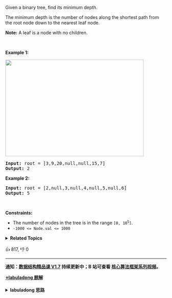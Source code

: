 <p>Given a binary tree, find its minimum depth.</p>

<p>The minimum depth is the number of nodes along the shortest path from the root node down to the nearest leaf node.</p>

<p><strong>Note:</strong>&nbsp;A leaf is a node with no children.</p>

<p>&nbsp;</p>
<p><strong>Example 1:</strong></p>
<img alt="" src="https://assets.leetcode.com/uploads/2020/10/12/ex_depth.jpg" style="width: 432px; height: 302px;" />
<pre>
<strong>Input:</strong> root = [3,9,20,null,null,15,7]
<strong>Output:</strong> 2
</pre>

<p><strong>Example 2:</strong></p>

<pre>
<strong>Input:</strong> root = [2,null,3,null,4,null,5,null,6]
<strong>Output:</strong> 5
</pre>

<p>&nbsp;</p>
<p><strong>Constraints:</strong></p>

<ul>
	<li>The number of nodes in the tree is in the range <code>[0, 10<sup>5</sup>]</code>.</li>
	<li><code>-1000 &lt;= Node.val &lt;= 1000</code></li>
</ul>
<details><summary><strong>Related Topics</strong></summary>树 | 深度优先搜索 | 广度优先搜索 | 二叉树</details><br>

<div>👍 817, 👎 0</div>

<div id="labuladong"><hr>

**通知：[数据结构精品课 V1.7](https://aep.h5.xeknow.com/s/1XJHEO) 持续更新中；B 站可查看 [核心算法框架系列视频](https://space.bilibili.com/14089380/channel/series)。**



<p><strong><a href="https://labuladong.github.io/article?qno=111" target="_blank">⭐️labuladong 题解</a></strong></p>
<details><summary><strong>labuladong 思路</strong></summary>

## 基本思路

> 本文有视频版：[BFS 算法核心框架套路](https://www.bilibili.com/video/BV1oT411u7Vn)

PS：这道题在[《算法小抄》](https://mp.weixin.qq.com/s/tUSovvogbR9StkPWb75fUw) 的第 53 页。

基本的二叉树层序遍历方法，值得一提的是，BFS 算法框架就是二叉树层序遍历代码的衍生。

BFS 算法和 DFS（回溯）算法的一大区别就是，BFS 第一次搜索到的结果是最优的，这个得益于 BFS 算法的搜索逻辑，可见详细题解。

**详细题解：[BFS 算法解题套路框架](https://labuladong.github.io/article/fname.html?fname=BFS框架)**

**标签：[BFS 算法](https://mp.weixin.qq.com/mp/appmsgalbum?__biz=MzAxODQxMDM0Mw==&action=getalbum&album_id=2122002916411604996)，[二叉树](https://mp.weixin.qq.com/mp/appmsgalbum?__biz=MzAxODQxMDM0Mw==&action=getalbum&album_id=2121994699837177859)**

## 解法代码

```java
class Solution {
    public int minDepth(TreeNode root) {
        if (root == null) return 0;
        Queue<TreeNode> q = new LinkedList<>();
        q.offer(root);
        // root 本身就是一层，depth 初始化为 1
        int depth = 1;

        while (!q.isEmpty()) {/**<extend down -200>

![](https://labuladong.github.io/algo/images/dijkstra/1.jpeg)
*/
            int sz = q.size();
            /* 遍历当前层的节点 */
            for (int i = 0; i < sz; i++) {
                TreeNode cur = q.poll();
                /* 判断是否到达叶子结点 */
                if (cur.left == null && cur.right == null)
                    return depth;
                /* 将下一层节点加入队列 */
                if (cur.left != null)
                    q.offer(cur.left);
                if (cur.right != null)
                    q.offer(cur.right);
            }
            /* 这里增加步数 */
            depth++;
        }
        return depth;
    }
}
```

**类似题目**：
  - [752. 打开转盘锁 🟠](/problems/open-the-lock)
  - [剑指 Offer II 109. 开密码锁 🟠](/problems/zlDJc7)

</details>
</div>



